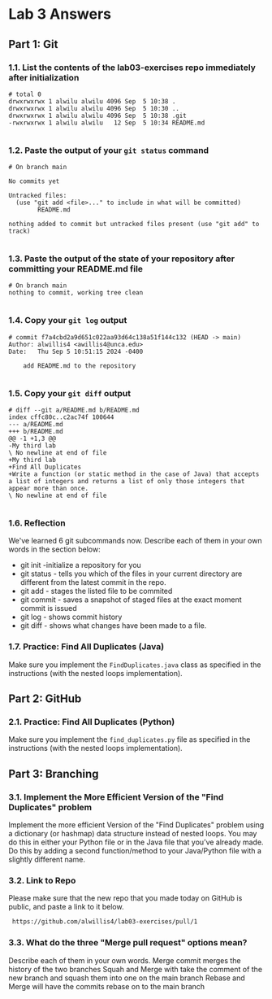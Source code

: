 # Lab 3 Answers

## Part 1: Git

### 1.1. List the contents of the lab03-exercises repo immediately after initialization
```
# total 0
drwxrwxrwx 1 alwilu alwilu 4096 Sep  5 10:38 .
drwxrwxrwx 1 alwilu alwilu 4096 Sep  5 10:30 ..
drwxrwxrwx 1 alwilu alwilu 4096 Sep  5 10:38 .git
-rwxrwxrwx 1 alwilu alwilu   12 Sep  5 10:34 README.md


```

### 1.2. Paste the output of your `git status` command
```
# On branch main

No commits yet

Untracked files:
  (use "git add <file>..." to include in what will be committed)
        README.md

nothing added to commit but untracked files present (use "git add" to track)


```

### 1.3. Paste the output of the state of your repository after committing your README.md file
```
# On branch main
nothing to commit, working tree clean


```

### 1.4. Copy your `git log` output
```
# commit f7a4cbd2a9d651c022aa93d64c138a51f144c132 (HEAD -> main)
Author: alwillis4 <awillis4@unca.edu>
Date:   Thu Sep 5 10:51:15 2024 -0400

    add README.md to the repository


```

### 1.5. Copy your `git diff` output
```
# diff --git a/README.md b/README.md
index cffc80c..c2ac74f 100644
--- a/README.md
+++ b/README.md
@@ -1 +1,3 @@
-My third lab
\ No newline at end of file
+My third lab
+Find All Duplicates
+Write a function (or static method in the case of Java) that accepts a list of integers and returns a list of only those integers that appear more than once.
\ No newline at end of file


```


### 1.6. Reflection

We've learned 6 git subcommands now. Describe each of them in your own words in the section below:

* git init -initialize a repository for you
* git status - tells you which of the files in your current directory are different from the latest commit in the repo.
* git add - stages the listed file to be commited 
* git commit - saves a snapshot of staged files at the exact moment commit is issued
* git log - shows commit history
* git diff - shows what changes have been made to a file.


### 1.7. Practice: Find All Duplicates (Java)
Make sure you implement the `FindDuplicates.java` class as specified in the instructions (with the nested loops implementation).

## Part 2: GitHub

### 2.1. Practice: Find All Duplicates (Python)
Make sure you implement the `find_duplicates.py` file as specified in the instructions (with the nested loops implementation).


## Part 3: Branching

### 3.1. Implement the More Efficient Version of the "Find Duplicates" problem
Implement the more efficient Version of the "Find Duplicates" problem using a dictionary (or hashmap) data structure instead of nested loops. You may do this in either your Python file or in the Java file that you’ve already made. Do this by adding a second function/method to your Java/Python file with a slightly different name.


### 3.2. Link to Repo
Please make sure that the new repo that you made today on GitHub is public, and paste a link to it below.

```bash
 https://github.com/alwillis4/lab03-exercises/pull/1

```

### 3.3. What do the three "Merge pull request" options mean? 
Describe each of them in your own words.
Merge commit merges the history of the two branches
Squah and Merge with take the comment of the new branch and squash them into one on the main branch
Rebase and Merge will have the commits rebase on to the main branch
